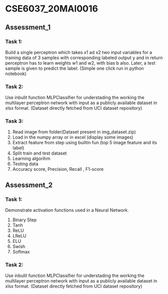 # CSE6037_20MAI0016
## Assessment_1
### Task 1:
Build a single perceptron which takes x1 ad x2 two input variables for a training data of 3 samples with corresponding labeled output y and in return perceptron has to learn weights w1 and w2, with bias b also. Later, a test sample is given to predict the label. (Simple one click run in python notebook)

### Task 2:
Use inbulit function MLPClassifier for understading the working the multilayer perceptron network with input as a publicly available dataset in xlsx format. (Dataset directly fetched from UCI dataset repository)

### Task 3:
1. Read image from folder(Dataset present in img_dataset.zip)  
2. Load in the numpy array or in excel (display some images)  
3. Extract feature from step using builtin fun  (top 5 image feature and its label)
4. Split train and test dataset
5. Learning algorihm
6. Testing data
7. Accuracy score, Precision, Recall , F1-score 

## Assessment_2
### Task 1:
Demonstrate activation functions used in a Neural Network.
1. Binary Step
2. Tanh
3. ReLU
4. LReLU
5. ELU
6. Swish
7. Softmax

### Task 2:
Use inbulit function MLPClassifier for understading the working the multilayer perceptron network with input as a publicly available dataset in xlsx format. (Dataset directly fetched from UCI dataset repository)
